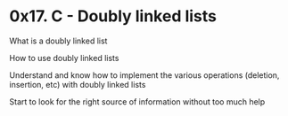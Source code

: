 <h1>0x17. C - Doubly linked lists</h1>
<p>What is a doubly linked list</p>
<p>How to use doubly linked lists</p>
<p>Understand and know how to implement the various operations (deletion, insertion, etc) with doubly linked lists</p>
<p>Start to look for the right source of information without too much help</p>
